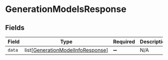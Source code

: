 # GenerationModelsResponse


## Fields

| Field                                                                                   | Type                                                                                    | Required                                                                                | Description                                                                             |
| --------------------------------------------------------------------------------------- | --------------------------------------------------------------------------------------- | --------------------------------------------------------------------------------------- | --------------------------------------------------------------------------------------- |
| `data`                                                                                  | list[[GenerationModelInfoResponse](../../models/shared/generationmodelinforesponse.md)] | :heavy_minus_sign:                                                                      | N/A                                                                                     |